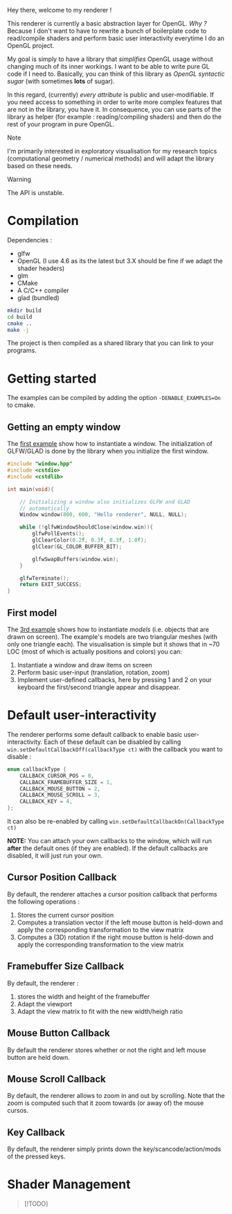 Hey there, welcome to my renderer !

This renderer is currently a basic abstraction layer for OpenGL. *Why ?* Because I don't want to have to rewrite a bunch of boilerplate code to read/compile shaders and perform basic user interactivity everytime I do an OpenGL project.

My goal is simply to have a library that *simplifies* OpenGL usage without changing much of its inner workings. I want to be able to write pure GL code if I need to. Basically, you can think of this library as *OpenGL syntactic sugar* (with sometimes **lots** of sugar).

In this regard, (currently) *every attribute* is public and user-modifiable. If you need access to something in order to write more complex features that are not in the library, you have it. 
In consequence, you can use parts of the library as helper (for example : reading/compiling shaders) and then do the rest of your program in pure OpenGL.

> [!NOTE] 
> I'm primarily interested in exploratory visualisation for my research topics (computational geometry / numerical methods) and will adapt the library based on these needs.

> [!WARNING] 
> The API is unstable.

# Compilation

Dependencies :
- glfw
- OpenGL (I use 4.6 as its the latest but 3.X should be fine if we adapt the shader headers)
- glm
- CMake
- A C/C++ compiler
- glad (bundled)


```bash 
mkdir build
cd build
cmake .. 
make -j
```

The project is then compiled as a shared library that you can link to your programs.

# Getting started 

The examples can be compiled by adding the option `-DENABLE_EXAMPLES=On` to cmake.

## Getting an empty window 

The [first example](./examples/000-empty-window/) show how to instantiate a window. The initialization of GLFW/GLAD is done by the library when you initialize the first window.

```cpp
#include "window.hpp"
#include <cstdio>
#include <cstdlib>

int main(void){

    // Initializing a window also initializes GLFW and GLAD
    // automatically
    Window window(800, 600, "Hello renderer", NULL, NULL);

    while (!glfwWindowShouldClose(window.win)){
        glfwPollEvents();
        glClearColor(0.2f, 0.3f, 0.3f, 1.0f);
        glClear(GL_COLOR_BUFFER_BIT);

        glfwSwapBuffers(window.win);
    }

    glfwTerminate();
    return EXIT_SUCCESS;
}
```

## First model

The [3rd example](./examples/003-mesh3D-triangle/) shows how to instantiate *models* (i.e. objects that are drawn on screen). The example's models are two triangular meshes (with only one triangle each). The visualisation is simple but it shows that in ~70 LOC (most of which is actually positions and colors) you can:

1. Instantiate a window and draw items on screen 
2. Perform basic user-input (translation, rotation, zoom)
3. Implement user-defined callbacks, here by pressing 1 and 2 on your keyboard the first/second triangle appear and disappear.

# Default user-interactivity

The renderer performs some default callback to enable basic user-interactivity. Each of these default can be disabled by calling `win.setDefaultCallbackOff(callbackType ct)` with the callback you want to disable :

```cpp 
enum callbackType {
    CALLBACK_CURSOR_POS = 0,
    CALLBACK_FRAMEBUFFER_SIZE = 1,
    CALLBACK_MOUSE_BUTTON = 2,
    CALLBACK_MOUSE_SCROLL = 3,
    CALLBACK_KEY = 4,
};
```

It can also be re-enabled by calling `win.setDefaultCallbackOn(CallbackType ct)`

**NOTE:** You can attach your own callbacks to the window, which will run **after** the default ones (if they are enabled). If the default callbacks are disabled, it will just run your own.

## Cursor Position Callback 

By default, the renderer attaches a cursor position callback that performs the following operations : 
1. Stores the current cursor position 
2. Computes a translation vector if the left mouse button is held-down and apply the corresponding transformation to the view matrix 
3. Computes a (3D) rotation if the right mouse button is held-down and apply the corresponding transformation to the view matrix

## Framebuffer Size Callback 

By default, the renderer :
1. stores the width and height of the framebuffer 
2. Adapt the viewport 
3. Adapt the view matrix to fit with the new width/heigh ratio

## Mouse Button Callback 

By default the renderer stores whether or not the right and left mouse button are held down.

## Mouse Scroll Callback 

By default, the renderer allows to zoom in and out by scrolling. Note that the zoom is computed such that it zoom towards (or away of) the mouse cursos.

## Key Callback 

By default, the renderer simply prints down the key/scancode/action/mods of the pressed keys.

# Shader Management 

> [!TODO]
>
